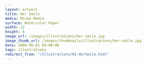```yaml
---
layout: artwork
title: Her Smile
media: Mixed Media
surface: Watercolor Paper
width: 12
height: 8
image_url: /images/illustrations/her-smile.jpg
image_thumb_url: /images/thumbnails/illustrations/her-smile.jpg
date: 2009-06-01 09:00:00
tags: illustrations
redirect_from: "/Illustrations/01-HerSmile.html"
---
```

